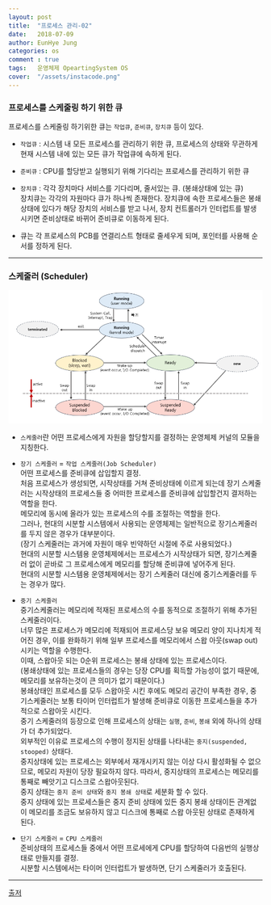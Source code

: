 ```yaml
---
layout: post
title:  "프로세스 관리-02"
date:   2018-07-09
author: EunHye Jung
categories: os
comment : true
tags:	운영체제 OpeartingSystem OS
cover:  "/assets/instacode.png"
---
```

   
   
### 프로세스를 스케줄링 하기 위한 큐
  
프로세스를 스케줄링 하기위한 큐는 `작업큐`, `준비큐`, `장치큐` 등이 있다.  
* `작업큐` : 시스템 내 모든 프로세스를 관리하기 위한 큐, 프로세스의 상태와 무관하게 현재 시스템 내에 있는 모든 큐가 작업큐에 속하게 된다.  
* `준비큐` : CPU를 할당받고 실행되기 위해 기다리는 프로세스를 관리하기 위한 큐  
* `장치큐` : 각각 장치마다 서비스를 기다리며, 줄서있는 큐. (봉쇄상태에 있는 큐)  
  장치큐는 각각의 자원마다 큐가 하나씩 존재한다. 장치큐에 속한 프로세스들은 봉쇄상태에 있다가 해당 장치의 서비스를 받고 나서, 장치 컨트롤러가 인터럽트를 발생시키면 준비상태로 바뀌어 준비큐로 이동하게 된다.   
    
* 큐는 각 프로세스의 PCB를 연결리스트 형태로 줄세우게 되며, 포인터를 사용해 순서를 정하게 된다.   

   
- - -
   
### 스케줄러 (Scheduler)
  
  ![content01](/assets/contents/content08.PNG)  
  
* `스케줄러`란 어떤 프로세스에게 자원을 할당할지를 결정하는 운영체제 커널의 모듈을 지칭한다.  
* `장기 스케줄러` = `작업 스케줄러(Job Scheduler)`   
  어떤 프로세스를 준비큐에 삽입할지 결정.  
  처음 프로세스가 생성되면, 시작상태를 거쳐 준비상태에 이르게 되는데 장기 스케줄러는 시작상태의 프로세스들 중 어떠한 프로세스를 준비큐에 삽입할건지 결저하는 역할을 한다.  
  메모리에 동시에 올라가 있는 프로세스의 수를 조절하는 역할을 한다.  
  그러나, 현대의 시분할 시스템에서 사용되는 운영체제는 일반적으로 장기스케줄러를 두지 않은 경우가 대부분이다.  
  (장기 스케줄러는 과거에 자원이 매우 빈약하던 시절에 주로 사용되었다.)  
  현대의 시분할 시스템용 운영체제에서는 프로세스가 시작상태가 되면, 장기스케줄러 없이 곧바로 그 프로세스에게 메모리를 할당해 준비큐에 넣어주게 된다.  
  현대의 시분할 시스템용 운영체제에서는 장기 스케줄러 대신에 중기스케줄러를 두는 경우가 많다.  
   
* `중기 스케줄러`  
  중기스케줄러는 메모리에 적재된 프로세스의 수를 동적으로 조절하기 위해 추가된 스케줄러이다.  
  너무 많은 프로세스가 메모리에 적재되어 프로세스당 보유 메모리 양이 지나치게 적어진 경우, 이를 완화하기 위해 일부 프로세스를 메모리에서 스왑 아웃(swap out)시키는 역할을 수행한다.   
  이때, 스왑아웃 되는 0순위 프로세스는 봉쇄 상태에 있는 프로세스이다.  
  (봉쇄상태에 있는 프로세스들의 경우는 당장 CPU를 획득할 가능성이 없기 때문에, 메모리를 보유하는것이 큰 의미가 없기 때문이다.)   
 봉쇄상태인 프로세스를 모두 스왑아웃 시킨 후에도 메모리 공간이 부족한 경우, 중기스케줄러는 보통 타이머 인터럽트가 발생해 준비큐로 이동한 프로세스들을 추가적으로 스왑아웃 시킨다.   
  중기 스케줄러의 등장으로 인해 프로세스의 상태는 `실행`, `준비`, `봉쇄` 외에 하나의 상태가 더 추가되었다.  
  외부적인 이유로 프로세스의 수행이 정지된 상태를 나타내는 `중지(suspended, stooped)` 상태다.  
  중지상태에 있는 프로세스는 외부에서 재개시키지 않는 이상 다시 활성화될 수 없으므로, 메모리 자원이 당장 필요하지 않다. 
  따라서, 중지상태의 프로세스는 메모리를 통째로 빼앗기고 디스크로 스왑아웃된다.  
  중지 상태는 `중지 준비 상태`와 `중지 봉쇄 상태`로 세분화 할 수 있다.  
  중지 상태에 있는 프로세스들은 중지 준비 상태에 있든 중지 봉쇄 상태이든 관계없이 메모리를 조금도 보유하지 않고 디스크에 통째로 스왑 아웃된 상태로 존재하게 된다.   
  
* `단기 스케줄러` = `CPU 스케줄러`  
  준비상태의 프로세스들 중에서 어떤 프로세에게 CPU를 할당하여 다음번의 실행상태로 만들지를 결정.   
  시분할 시스템에서는 타이머 인터럽트가 발생하면, 단기 스케줄러가 호출된다.   

   
- - -
    
[출저](https://book.naver.com/bookdb/book_detail.nhn?bid=4392911)  
   
     
     
